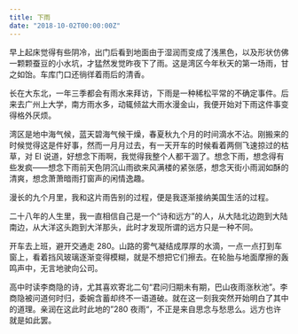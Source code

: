 ```yaml
---
title: 下雨
date: "2018-10-02T00:00:00Z"
---
```


早上起床觉得有些阴冷，出门后看到地面由于湿润而变成了浅黑色，以及形状仿佛一颗颗蚕豆的小水坑，才猛然发觉昨夜下了雨。这是湾区今年秋天的第一场雨，甘之如饴。车库门口还徜徉着雨后的清香。

长在大东北，一年三季都会有雨水来拜访，下雨是一种稀松平常的不确定事件。后来去广州上大学，南方雨水多，动辄倾盆大雨水漫金山，我便开始对下雨这件事变得格外厌烦。

湾区是地中海气候，蓝天碧海气候干燥，春夏秋九个月的时间滴水不沾。刚搬来的时候觉得这是件好事，然而一月月过去，有一天开车的时候看着两侧飞速掠过的枯草，对 El 说道，好想念下雨啊，我觉得我整个人都干涸了。想念下雨，想念得有些发疯——想念下雨前天色阴沉山雨欲来风满楼的紧张感，想念天街小雨润如酥的清爽，想念萧萧暗雨打窗声的闲情逸趣。

漫长的九个月里，我和这片雨告别的过程，便是我逐渐接纳美国生活的过程。

二十八年的人生里，我一直相信自己是一个“诗和远方”的人，从大陆北边跑到大陆南边，从大洋这头跑到大洋那头，此时才发现所谓的远方只是一种不同。

开车去上班，避开交通走 280。山路的雾气凝结成厚厚的水滴，一点一点打到车窗上，看着挡风玻璃逐渐变得模糊，就是不想把它们擦去。在轮胎与地面摩擦的轰鸣声中，无言地驶向公司。

高中时读李商隐的诗，尤其喜欢寄北二句“君问归期未有期，巴山夜雨涨秋池”。李商隐被问道何时归，委婉含蓄却终不一语道破。就在这一刻我突然开始明白了其中的道理。亲润在这此时此地的”280 夜雨“，不正是来自思念与愁思么。远方也许就是如此罢。
